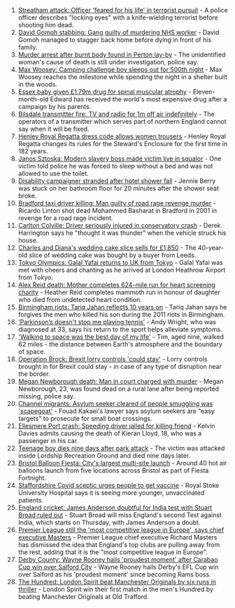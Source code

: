 1. [Streatham attack: Officer 'feared for his life' in terrorist pursuit](https://www.bbc.co.uk/news/uk-england-london-58173190) - A police officer describes "locking eyes" with a knife-wielding terrorist before shooting him dead.
2. [David Gomoh stabbing: Gang guilty of murdering NHS worker](https://www.bbc.co.uk/news/uk-england-london-58113038) - David Gomoh managed to stagger back home before dying in front of his family.
3. [Murder arrest after burnt body found in Perton lay-by](https://www.bbc.co.uk/news/uk-england-stoke-staffordshire-58177433) - The unidentified woman's cause of death is still under investigation, police say.
4. [Max Woosey: Camping challenge boy sleeps out for 500th night](https://www.bbc.co.uk/news/uk-england-devon-58169400) - Max Woosey reaches the milestone while spending the night in a shelter built in the woods.
5. [Essex baby given £1.79m drug for spinal muscular atrophy](https://www.bbc.co.uk/news/uk-england-essex-58101748) - Eleven-month-old Edward has received the world's most expensive drug after a campaign by his parents.
6. [Bilsdale transmitter fire: TV and radio for 1m off air indefinitely](https://www.bbc.co.uk/news/uk-england-tees-58169501) - The operators of a transmitter which serves part of northern England cannot say when it will be fixed.
7. [Henley Royal Regatta dress code allows women trousers](https://www.bbc.co.uk/news/uk-england-oxfordshire-58173881) - Henley Royal Regatta changes its rules for the Steward's Enclosure for the first time in 182 years.
8. [Janos Sztoska: Modern slavery boss made victim live in squalor](https://www.bbc.co.uk/news/uk-england-leicestershire-58122802) - One victim told police he was forced to sleep without a bed and was not allowed to use the toilet.
9. [Disability campaigner stranded after hotel shower fall](https://www.bbc.co.uk/news/uk-england-tees-58159843) - Jennie Berry was stuck on her bathroom floor for 20 minutes after the shower seat broke.
10. [Bradford taxi driver killing: Man guilty of road rage revenge murder](https://www.bbc.co.uk/news/uk-england-leeds-58150838) - Ricardo Linton shot dead Mohammed Basharat in Bradford in 2001 in revenge for a road rage incident.
11. [Carlton Colville: Driver seriously injured in conservatory crash](https://www.bbc.co.uk/news/uk-england-suffolk-58170234) - Derek Harrington says he "thought it was thunder" when the vehicle struck his house.
12. [Charles and Diana's wedding cake slice sells for £1,850](https://www.bbc.co.uk/news/uk-england-gloucestershire-58173317) - The 40-year-old slice of wedding cake was bought by a buyer from Leeds.
13. [Tokyo Olympics: Galal Yafai returns to UK from Tokyo](https://www.bbc.co.uk/news/uk-england-birmingham-58151399) - Galal Yafai was met with cheers and chanting as he arrived at London Heathrow Airport from Tokyo.
14. [Alex Reid death: Mother completes 624-mile run for heart screening charity](https://www.bbc.co.uk/news/uk-england-south-yorkshire-58152905) - Heather Reid completes mammoth run in honour of daughter who died from undetected heart condition.
15. [Birmingham riots: Tariq Jahan reflects 10 years on](https://www.bbc.co.uk/news/uk-england-birmingham-58147894) - Tariq Jahan says he forgives the men who killed his son during the 2011 riots in Birmingham.
16. [‘Parkinson’s doesn't stop me playing tennis’](https://www.bbc.co.uk/news/uk-england-nottinghamshire-58091757) - Andy Wright, who was diagnosed at 33, says his return to the sport helps alleviate symptoms.
17. ['Walking to space was the best day of my life'](https://www.bbc.co.uk/news/uk-england-nottinghamshire-58071075) - Tim, aged nine, walked 62 miles - the distance between Earth's atmosphere and the boundary of space.
18. [Operation Brock: Brexit lorry controls 'could stay'](https://www.bbc.co.uk/news/uk-england-kent-58170463) - Lorry controls brought in for Brexit could stay - in case of any type of disruption near the border.
19. [Megan Newborough death: Man in court charged with murder](https://www.bbc.co.uk/news/uk-england-leicestershire-58172103) - Megan Newborough, 23, was found dead on a rural lane after being reported missing, police say.
20. [Channel migrants: Asylum seeker cleared of people smuggling was 'scapegoat'](https://www.bbc.co.uk/news/uk-england-kent-57722096) - Fouad Kakaei's lawyer says asylum seekers are "easy targets" to prosecute for small boat crossings.
21. [Ellesmere Port crash: Speeding driver jailed for killing friend](https://www.bbc.co.uk/news/uk-england-merseyside-58166275) - Kelvin Davies admits causing the death of Kieran Lloyd, 18, who was a passenger in his car.
22. [Teenage boy dies nine days after park attack](https://www.bbc.co.uk/news/uk-england-london-58160150) - The victim was attacked inside Lordship Recreation Ground and died nine days later.
23. [Bristol Balloon Fiesta: City's largest multi-site launch](https://www.bbc.co.uk/news/uk-england-bristol-58169580) - Around 40 hot air balloons launch from five locations across Bristol as part of Fiesta Fortnight.
24. [Staffordshire Covid sceptic urges people to get vaccine](https://www.bbc.co.uk/news/uk-england-stoke-staffordshire-58167498) - Royal Stoke University Hospital says it is seeing more younger, unvaccinated patients.
25. [England cricket: James Anderson doubtful for India test with Stuart Broad ruled out](https://www.bbc.co.uk/sport/cricket/58169608) - Stuart Broad will miss England's second Test against India, which starts on Thursday, with James Anderson a doubt.
26. [Premier League still the 'most competitive league in Europe', says chief executive Masters](https://www.bbc.co.uk/sport/football/58174868) - Premier League chief executive Richard Masters has dismissed the idea that England's top clubs are pulling away from the rest, adding that it is the "most competitive league in Europe".
27. [Derby County: Wayne Rooney hails 'proudest moment' after Carabao Cup win over Salford City](https://www.bbc.co.uk/sport/football/58170373) - Wayne Rooney hails Derby's EFL Cup win over Salford as his 'proudest moment' since becoming Rams boss.
28. [The Hundred: London Spirit beat Manchester Originals by six runs in thriller](https://www.bbc.co.uk/sport/cricket/58161079) - London Spirit win their first match in the men's Hundred by beating Manchester Originals at Old Trafford.
